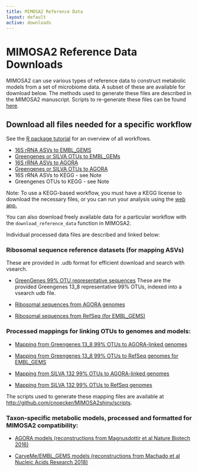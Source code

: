 ```yaml
---
title: MIMOSA2 Reference Data
layout: default
active: downloads
---
```

# MIMOSA2 Reference Data Downloads

MIMOSA2 can use various types of reference data to construct metabolic models from a set of microbiome data. A subset of these are available for download below. 
The methods used to generate these files are described in the MIMOSA2 manuscript. Scripts to re-generate these files can be found [here](http://github.com/borenstein-lab/MIMOSA2app/scripts/).

## Download all files needed for a specific workflow
See the [R package tutorial](package.html) for an overview of all workflows. 

- [16S rRNA ASVs to EMBL_GEMS](https://elbo-spice.gs.washington.edu/shiny/refData/ASV_EMBL.tar.gz)
- [Greengenes or SILVA OTUs to EMBL_GEMs](https://elbo-spice.gs.washington.edu/shiny/refData/OTU_EMBL.tar.gz)
- [16S rRNA ASVs to AGORA](https://elbo-spice.gs.washington.edu/shiny/refData/ASV_AGORA.tar.gz)
- [Greengenes or SILVA OTUs to AGORA](https://elbo-spice.gs.washington.edu/shiny/refData/OTU_AGORA.tar.gz)
- 16S rRNA ASVs to KEGG - see Note
- Greengenes OTUs to KEGG - see Note

Note: To use a KEGG-based workflow, you must have a KEGG license to download the necessary files, or you can run your analysis using the [web app.](https://elbo-spice.gs.washington.edu/shiny/MIMOSA2shiny/)

You can also download freely available data for a particular workflow with the `download_reference_data` function in MIMOSA2.

Individual processed data files are described and linked below:

### Ribosomal sequence reference datasets (for mapping ASVs)
These are provided in .udb format for efficient download and search with vsearch.

- [GreenGenes 99% OTU representative sequences]() These are the provided Greengenes 13_8 representative 99% OTUs, indexed into a vsearch udb file.

- [Ribosomal sequences from AGORA genomes]()

- [Ribosomal sequences from RefSeq (for EMBL_GEMS)]()

### Processed mappings for linking OTUs to genomes and models:

- [Mapping from Greengenes 13_8 99% OTUs to AGORA-linked genomes]()

- [Mapping from Greengenes 13_8 99% OTUs to RefSeq genomes for EMBL_GEMS]()

- [Mapping from SILVA 132 99% OTUs to AGORA-linked genomes]()

- [Mapping from SILVA 132 99% OTUs to RefSeq genomes]()

The scripts used to generate these mapping files are available at http://github.com/cnoecker/MIMOSA2shiny/scripts.

### Taxon-specific metabolic models, processed and formatted for MIMOSA2 compatibility: 

- [AGORA models (reconstructions from Magnusdottir et al Nature Biotech 2016)](agora_models.tar.gz)

- [CarveMe/EMBL_GEMS models (reconstructions from Machado et al Nucleic Acids Research 2018)](embl_gems_models.tar.gz)


